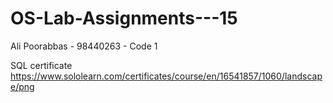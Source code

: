 # OS-Lab-Assignments---15
Ali Poorabbas - 98440263 - Code 1

SQL certificate
https://www.sololearn.com/certificates/course/en/16541857/1060/landscape/png
